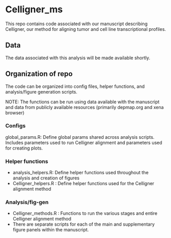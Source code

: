 # Celligner_ms
This repo contains code associated with our manuscript describing Celligner, our method for aligning tumor and cell line transcriptional profiles.

## Data

The data associated with this analysis will be made available shortly.

## Organization of repo

The code can be organized into config files, helper functions, and analysis/figure generation scripts.

NOTE: The functions can be run using data available with the manuscript and data from publicly available resources (primarily depmap.org and xena browser)

### Configs

global_params.R: Define global params shared across analysis scripts. Includes parameters used to run Celligner alignment and parameters used for creating plots.

### Helper functions

- analysis_helpers.R: Define helper functions used throughout the analysis and creation of figures
- Celligner_helpers.R : Define helper functions used for the Celligner alignment method

### Analysis/fig-gen

- Celligner_methods.R : Functions to run the various stages and entire Celligner alignment method
- There are separate scripts for each of the main and supplementary figure panels within the manuscript.

